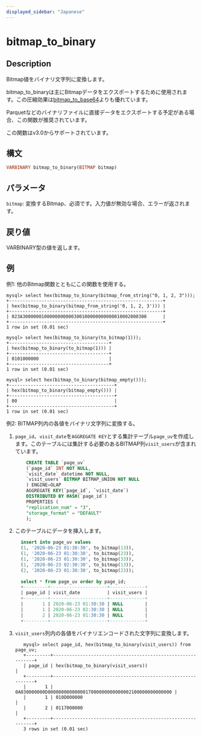 ```yaml
---
displayed_sidebar: "Japanese"
---
```


# bitmap_to_binary

## Description

Bitmap値をバイナリ文字列に変換します。

bitmap_to_binaryは主にBitmapデータをエクスポートするために使用されます。この圧縮効果は[bitmap_to_base64](./bitmap_to_base64.md)よりも優れています。

Parquetなどのバイナリファイルに直接データをエクスポートする予定がある場合、この関数が推奨されています。

この関数はv3.0からサポートされています。

## 構文

```Haskell
VARBINARY bitmap_to_binary(BITMAP bitmap)
```

## パラメータ

`bitmap`: 変換するBitmap、必須です。入力値が無効な場合、エラーが返されます。

## 戻り値

VARBINARY型の値を返します。

## 例

例1: 他のBitmap関数とともにこの関数を使用する。

```Plain
mysql> select hex(bitmap_to_binary(bitmap_from_string("0, 1, 2, 3")));
+---------------------------------------------------------+
| hex(bitmap_to_binary(bitmap_from_string('0, 1, 2, 3'))) |
+---------------------------------------------------------+
| 023A3000000100000000000300100000000000010002000300      |
+---------------------------------------------------------+
1 row in set (0.01 sec)

mysql> select hex(bitmap_to_binary(to_bitmap(1)));
+-------------------------------------+
| hex(bitmap_to_binary(to_bitmap(1))) |
+-------------------------------------+
| 0101000000                          |
+-------------------------------------+
1 row in set (0.01 sec)

mysql> select hex(bitmap_to_binary(bitmap_empty()));
+---------------------------------------+
| hex(bitmap_to_binary(bitmap_empty())) |
+---------------------------------------+
| 00                                    |
+---------------------------------------+
1 row in set (0.01 sec)
```

例2: BITMAP列内の各値をバイナリ文字列に変換する。

1. `page_id`、`visit_date`を`AGGREGATE KEY`とする集計テーブル`page_uv`を作成します。このテーブルには集計する必要のあるBITMAP列`visit_users`が含まれています。

    ```SQL
        CREATE TABLE `page_uv`
        (`page_id` INT NOT NULL,
        `visit_date` datetime NOT NULL,
        `visit_users` BITMAP BITMAP_UNION NOT NULL
        ) ENGINE=OLAP
        AGGREGATE KEY(`page_id`, `visit_date`)
        DISTRIBUTED BY HASH(`page_id`)
        PROPERTIES (
        "replication_num" = "3",
        "storage_format" = "DEFAULT"
        );
    ```

2. このテーブルにデータを挿入します。

    ```SQL
      insert into page_uv values
      (1, '2020-06-23 01:30:30', to_bitmap(13)),
      (1, '2020-06-23 01:30:30', to_bitmap(23)),
      (1, '2020-06-23 01:30:30', to_bitmap(33)),
      (1, '2020-06-23 02:30:30', to_bitmap(13)),
      (2, '2020-06-23 01:30:30', to_bitmap(23));
      
      select * from page_uv order by page_id;
      +---------+---------------------+-------------+
      | page_id | visit_date          | visit_users |
      +---------+---------------------+-------------+
      |       1 | 2020-06-23 01:30:30 | NULL        |
      |       1 | 2020-06-23 02:30:30 | NULL        |
      |       2 | 2020-06-23 01:30:30 | NULL        |
      +---------+---------------------+-------------+
    ```

3. `visit_users`列内の各値をバイナリエンコードされた文字列に変換します。

    ```Plain
       mysql> select page_id, hex(bitmap_to_binary(visit_users)) from page_uv;
       +---------+------------------------------------------------------------+
       | page_id | hex(bitmap_to_binary(visit_users))                         |
       +---------+------------------------------------------------------------+
       |       1 | 0A030000000D0000000000000017000000000000002100000000000000 |
       |       1 | 010D000000                                                 |
       |       2 | 0117000000                                                 |
       +---------+------------------------------------------------------------+
       3 rows in set (0.01 sec)
    ```
